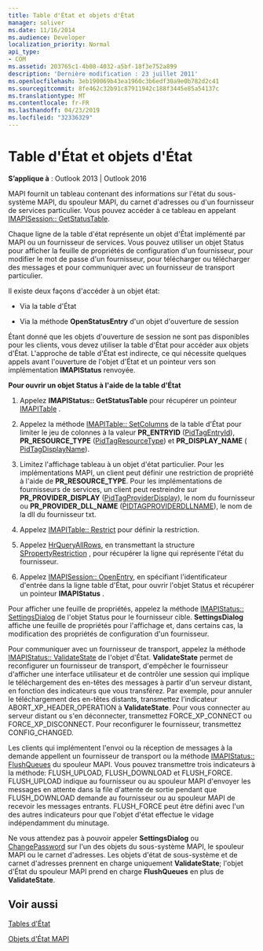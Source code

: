 ```yaml
---
title: Table d'État et objets d'État
manager: soliver
ms.date: 11/16/2014
ms.audience: Developer
localization_priority: Normal
api_type:
- COM
ms.assetid: 203765c1-4b08-4032-a5bf-18f3e752a899
description: 'Dernière modification : 23 juillet 2011'
ms.openlocfilehash: 3eb190069b43ea1960c3b6edf30a9e0b782d2c41
ms.sourcegitcommit: 8fe462c32b91c87911942c188f3445e85a54137c
ms.translationtype: MT
ms.contentlocale: fr-FR
ms.lasthandoff: 04/23/2019
ms.locfileid: "32336329"
---
```

# <a name="status-table-and-status-objects"></a>Table d'État et objets d'État

  
  
**S’applique à** : Outlook 2013 | Outlook 2016 
  
MAPI fournit un tableau contenant des informations sur l'état du sous-système MAPI, du spouleur MAPI, du carnet d'adresses ou d'un fournisseur de services particulier. Vous pouvez accéder à ce tableau en appelant [IMAPISession:: GetStatusTable](imapisession-getstatustable.md).
  
Chaque ligne de la table d'état représente un objet d'État implémenté par MAPI ou un fournisseur de services. Vous pouvez utiliser un objet Status pour afficher la feuille de propriétés de configuration d'un fournisseur, pour modifier le mot de passe d'un fournisseur, pour télécharger ou télécharger des messages et pour communiquer avec un fournisseur de transport particulier. 
  
Il existe deux façons d'accéder à un objet état:
  
- Via la table d'État
    
- Via la méthode **OpenStatusEntry** d'un objet d'ouverture de session 
    
Étant donné que les objets d'ouverture de session ne sont pas disponibles pour les clients, vous devez utiliser la table d'État pour accéder aux objets d'État. L'approche de table d'État est indirecte, ce qui nécessite quelques appels avant l'ouverture de l'objet d'État et un pointeur vers son implémentation **IMAPIStatus** renvoyée. 
  
 **Pour ouvrir un objet Status à l'aide de la table d'État**
  
1. Appelez **IMAPIStatus:: GetStatusTable** pour récupérer un pointeur [IMAPITable](imapitableiunknown.md) . 
    
2. Appelez la méthode [IMAPITable:: SetColumns](imapitable-setcolumns.md) de la table d'État pour limiter le jeu de colonnes à la valeur **PR_ENTRYID** ([PidTagEntryId](pidtagentryid-canonical-property.md)), **PR_RESOURCE_TYPE** ([PidTagResourceType](pidtagresourcetype-canonical-property.md)) et **PR_DISPLAY_NAME** ([ PidTagDisplayName](pidtagdisplayname-canonical-property.md)).
    
3. Limitez l'affichage tableau à un objet d'état particulier. Pour les implémentations MAPI, un client peut définir une restriction de propriété à l'aide de **PR_RESOURCE_TYPE**. Pour les implémentations de fournisseurs de services, un client peut restreindre sur **PR_PROVIDER_DISPLAY** ([PidTagProviderDisplay](pidtagproviderdisplay-canonical-property.md)), le nom du fournisseur ou **PR_PROVIDER_DLL_NAME** ([PIDTAGPROVIDERDLLNAME](pidtagproviderdllname-canonical-property.md)), le nom de la dll du fournisseur txt.
    
4. Appelez [IMAPITable:: Restrict](imapitable-restrict.md) pour définir la restriction. 
    
5. Appelez [HrQueryAllRows](hrqueryallrows.md), en transmettant la structure [SPropertyRestriction](spropertyrestriction.md) , pour récupérer la ligne qui représente l'état du fournisseur. 
    
6. Appelez [IMAPISession:: OpenEntry](imapisession-openentry.md), en spécifiant l'identificateur d'entrée dans la ligne table d'État, pour ouvrir l'objet Status et récupérer un pointeur **IMAPIStatus** . 
    
Pour afficher une feuille de propriétés, appelez la méthode [IMAPIStatus:: SettingsDialog](imapistatus-settingsdialog.md) de l'objet Status pour le fournisseur cible. **SettingsDialog** affiche une feuille de propriétés pour l'affichage et, dans certains cas, la modification des propriétés de configuration d'un fournisseur. 
  
Pour communiquer avec un fournisseur de transport, appelez la méthode [IMAPIStatus:: ValidateState](imapistatus-validatestate.md) de l'objet d'État. **ValidateState** permet de reconfigurer un fournisseur de transport, d'empêcher le fournisseur d'afficher une interface utilisateur et de contrôler une session qui implique le téléchargement des en-têtes des messages à partir d'un serveur distant, en fonction des indicateurs que vous transférez. Par exemple, pour annuler le téléchargement des en-têtes distants, transmettez l'indicateur ABORT_XP_HEADER_OPERATION à **ValidateState**. Pour vous connecter au serveur distant ou s'en déconnecter, transmettez FORCE_XP_CONNECT ou FORCE_XP_DISCONNECT. Pour reconfigurer le fournisseur, transmettez CONFIG_CHANGED. 
  
Les clients qui implémentent l'envoi ou la réception de messages à la demande appellent un fournisseur de transport ou la méthode [IMAPIStatus:: FlushQueues](imapistatus-flushqueues.md) du spouleur MAPI. Vous pouvez transmettre trois indicateurs à la méthode: FLUSH_UPLOAD, FLUSH_DOWNLOAD et FLUSH_FORCE. FLUSH_UPLOAD indique au fournisseur ou au spouleur MAPI d'envoyer les messages en attente dans la file d'attente de sortie pendant que FLUSH_DOWNLOAD demande au fournisseur ou au spouleur MAPI de recevoir les messages entrants. FLUSH_FORCE peut être défini avec l'un des autres indicateurs pour que l'objet d'état effectue le vidage indépendamment du minutage. 
  
Ne vous attendez pas à pouvoir appeler **SettingsDialog** ou [ChangePassword](imapistatus-changepassword.md) sur l'un des objets du sous-système MAPI, le spouleur MAPI ou le carnet d'adresses. Les objets d'état de sous-système et de carnet d'adresses prennent en charge uniquement **ValidateState**; l'objet d'État du spouleur MAPI prend en charge **FlushQueues** en plus de **ValidateState**.
  
## <a name="see-also"></a>Voir aussi



[Tables d'État](status-tables.md)
  
[Objets d'État MAPI](mapi-status-objects.md)

